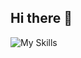 ## Hi there 👋
![My Skills](https://skillicons.dev/icons?i=go,git,cpp,js,mongodb,postgres,nodejs,neovim,linux,ts,java,&theme=dark)
